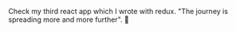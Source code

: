 Check my third react app which I wrote with redux.
"The journey is spreading more and more further".
💪
